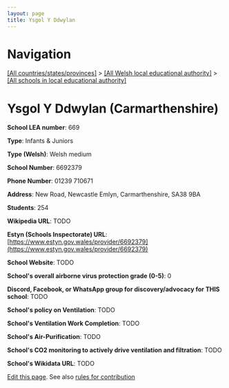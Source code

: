 ```yaml
---
layout: page
title: Ysgol Y Ddwylan
---
```

# Navigation

[[All countries/states/provinces]](../../..) > [[All Welsh local educational authority]](../..) > [[All schools in local educational authority]](..)

# Ysgol Y Ddwylan (Carmarthenshire)

**School LEA number**: 669

**Type**: Infants & Juniors

**Type (Welsh)**: Welsh medium

**School Number**: 6692379

**Phone Number**: 01239 710671

**Address**: New Road, Newcastle Emlyn, Carmarthenshire, SA38 9BA

**Students**: 254

**Wikipedia URL**: TODO

**Estyn (Schools Inspectorate) URL**: [https://www.estyn.gov.wales/provider/6692379](https://www.estyn.gov.wales/provider/6692379)

**School Website**: TODO

**School's overall airborne virus protection grade (0-5)**: 0

**Discord, Facebook, or WhatsApp group for discovery/advocacy for THIS school**: TODO

**School's policy on Ventilation**: TODO

**School's Ventilation Work Completion**: TODO

**School's Air-Purification**: TODO

**School's CO2 monitoring to actively drive ventilation and filtration**: TODO

**School's Wikidata URL**: TODO




[Edit this page](https://github.com/VentilationProject/Wales/edit/prif/./Carmarthenshire/Ysgol_Y_Ddwylan.md). See also [rules for contribution](../../../contribution-rules/)